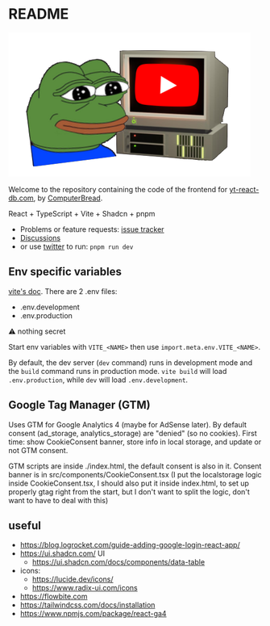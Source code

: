 # README

![scuff_logo](./public/logo.png)

Welcome to the repository containing the code of the frontend for [yt-react-db.com](https://yt-react-db.com), by [ComputerBread](https://twitter.com/ComputerBread).

React + TypeScript + Vite + Shadcn + pnpm

- Problems or feature requests: [issue tracker](https://github.com/yt-react-db/issue-tracker/issues)
- [Discussions](https://github.com/yt-react-db/issue-tracker/discussions)
- or use [twitter](https://twitter.com/ComputerBread)
to run: `pnpm run dev`

## Env specific variables

[vite's doc](https://vitejs.dev/guide/env-and-mode.html).
There are 2 .env files:

- .env.development
- .env.production

:warning: nothing secret

Start env variables with `VITE_<NAME>` then use `import.meta.env.VITE_<NAME>`.

By default, the dev server (`dev` command) runs in development mode and the
`build` command runs in production mode.
`vite build` will load `.env.production`, while `dev` will load `.env.development`.

## Google Tag Manager (GTM)

Uses GTM for Google Analytics 4 (maybe for AdSense later).
By default consent (ad_storage, analytics_storage) are "denied" (so no cookies).
First time: show CookieConsent banner, store info in local storage, and update
or not GTM consent.

GTM scripts are inside ./index.html, the default consent is also in it.
Consent banner is in src/components/CookieConsent.tsx
(I put the localstorage logic inside CookieConsent.tsx, I should also put it
inside index.html, to set up properly gtag right from the start, but I don't want
to split the logic, don't want to have to deal with this)

## useful

* <https://blog.logrocket.com/guide-adding-google-login-react-app/>
* <https://ui.shadcn.com/> UI
   * <https://ui.shadcn.com/docs/components/data-table>
* icons:
   * <https://lucide.dev/icons/>
   * <https://www.radix-ui.com/icons>
* <https://flowbite.com>
* <https://tailwindcss.com/docs/installation>
* <https://www.npmjs.com/package/react-ga4>
